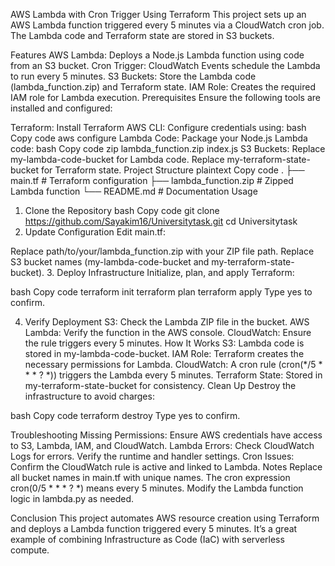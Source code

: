 AWS Lambda with Cron Trigger Using Terraform
This project sets up an AWS Lambda function triggered every 5 minutes via a CloudWatch cron job. The Lambda code and Terraform state are stored in S3 buckets.

Features
AWS Lambda: Deploys a Node.js Lambda function using code from an S3 bucket.
Cron Trigger: CloudWatch Events schedule the Lambda to run every 5 minutes.
S3 Buckets: Store the Lambda code (lambda_function.zip) and Terraform state.
IAM Role: Creates the required IAM role for Lambda execution.
Prerequisites
Ensure the following tools are installed and configured:

Terraform: Install Terraform
AWS CLI: Configure credentials using:
bash
Copy code
aws configure
Lambda Code: Package your Node.js Lambda code:
bash
Copy code
zip lambda_function.zip index.js
S3 Buckets:
Replace my-lambda-code-bucket for Lambda code.
Replace my-terraform-state-bucket for Terraform state.
Project Structure
plaintext
Copy code
.
├── main.tf               # Terraform configuration
├── lambda_function.zip   # Zipped Lambda function
└── README.md             # Documentation
Usage
1. Clone the Repository
bash
Copy code
git clone https://github.com/Sayakim16/Universitytask.git
cd Universitytask
2. Update Configuration
Edit main.tf:

Replace path/to/your/lambda_function.zip with your ZIP file path.
Replace S3 bucket names (my-lambda-code-bucket and my-terraform-state-bucket).
3. Deploy Infrastructure
Initialize, plan, and apply Terraform:

bash
Copy code
terraform init
terraform plan
terraform apply
Type yes to confirm.

4. Verify Deployment
S3: Check the Lambda ZIP file in the bucket.
AWS Lambda: Verify the function in the AWS console.
CloudWatch: Ensure the rule triggers every 5 minutes.
How It Works
S3: Lambda code is stored in my-lambda-code-bucket.
IAM Role: Terraform creates the necessary permissions for Lambda.
CloudWatch: A cron rule (cron(*/5 * * * ? *)) triggers the Lambda every 5 minutes.
Terraform State: Stored in my-terraform-state-bucket for consistency.
Clean Up
Destroy the infrastructure to avoid charges:

bash
Copy code
terraform destroy
Type yes to confirm.

Troubleshooting
Missing Permissions: Ensure AWS credentials have access to S3, Lambda, IAM, and CloudWatch.
Lambda Errors: Check CloudWatch Logs for errors. Verify the runtime and handler settings.
Cron Issues: Confirm the CloudWatch rule is active and linked to Lambda.
Notes
Replace all bucket names in main.tf with unique names.
The cron expression cron(0/5 * * * ? *) means every 5 minutes.
Modify the Lambda function logic in lambda.py as needed.

Conclusion
This project automates AWS resource creation using Terraform and deploys a Lambda function triggered every 5 minutes. It’s a great example of combining Infrastructure as Code (IaC) with serverless compute.


